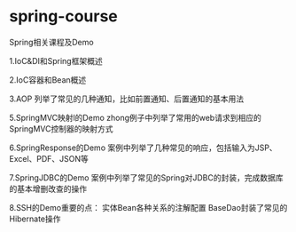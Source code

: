 # spring-course
Spring相关课程及Demo

1.IoC&DI和Spring框架概述

2.IoC容器和Bean概述

3.AOP
        列举了常见的几种通知，比如前置通知、后置通知的基本用法

5.SpringMVC映射l的Demo
        zhong例子中列举了常用的web请求到相应的SpringMVC控制器的映射方式

6.SpringResponse的Demo
        案例中列举了几种常见的响应，包括输入为JSP、Excel、PDF、JSON等

7.SpringJDBC的Demo
        案例中列举了常见的Spring对JDBC的封装，完成数据库的基本增删改查的操作
        
8.SSH的Demo重要的点：
        实体Bean各种关系的注解配置
        BaseDao封装了常见的Hibernate操作
